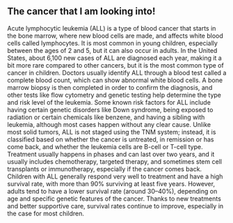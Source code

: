 ## The cancer that I am looking into!

Acute lymphocytic leukemia (ALL) is a type of blood cancer that starts in the bone marrow, where new blood cells are made, and affects white blood cells called lymphocytes. It is most common in young children, especially between the ages of 2 and 5, but it can also occur in adults. In the United States, about 6,100 new cases of ALL are diagnosed each year, making it a bit more rare compared to other cancers, but it is the most common type of cancer in children. Doctors usually identify ALL through a blood test called a complete blood count, which can show abnormal white blood cells. A bone marrow biopsy is then completed in order to confirm the diagnosis, and other tests like flow cytometry and genetic testing help determine the type and risk level of the leukemia. Some known risk factors for ALL include having certain genetic disorders like Down syndrome, being exposed to radiation or certain chemicals like benzene, and having a sibling with leukemia, although most cases happen without any clear cause. Unlike most solid tumors, ALL is not staged using the TNM system; instead, it is classified based on whether the cancer is untreated, in remission or has come back, and whether the leukemia cells are B-cell or T-cell type. Treatment usually happens in phases and can last over two years, and it usually includes chemotherapy, targeted therapy, and sometimes stem cell transplants or immunotherapy, especially if the cancer comes back. Children with ALL generally respond very well to treatment and have a high survival rate, with more than 90% surviving at least five years. However, adults tend to have a lower survival rate (around 30–40%), depending on age and specific genetic features of the cancer. Thanks to new treatments and better supportive care, survival rates continue to improve, especially in the case for most children.
